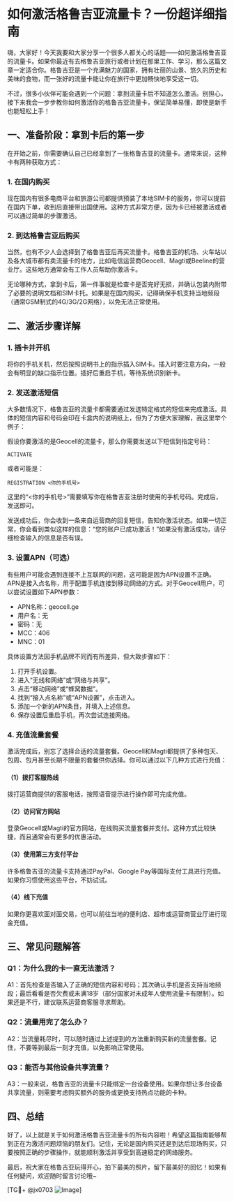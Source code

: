 # 如何激活格鲁吉亚流量卡？一份超详细指南

嗨，大家好！今天我要和大家分享一个很多人都关心的话题——如何激活格鲁吉亚的流量卡。如果你最近有去格鲁吉亚旅行或者计划在那里工作、学习，那么这篇文章一定适合你。格鲁吉亚是一个充满魅力的国家，拥有壮丽的山景、悠久的历史和美味的食物，而一张好的流量卡能让你在旅行中更加畅快地享受这一切。

不过，很多小伙伴可能会遇到一个问题：拿到流量卡后不知道怎么激活。别担心，接下来我会一步步教你如何激活你的格鲁吉亚流量卡，保证简单易懂，即使是新手也能轻松上手！

## 一、准备阶段：拿到卡后的第一步

在开始之前，你需要确认自己已经拿到了一张格鲁吉亚的流量卡。通常来说，这种卡有两种获取方式：

### 1. 在国内购买
现在国内有很多电商平台和旅游公司都提供预装了本地SIM卡的服务，你可以提前在国内下单，收到后直接带出国使用。这种方式非常方便，因为卡已经被激活或者可以通过简单的步骤激活。

### 2. 到达格鲁吉亚后购买
当然，也有不少人会选择到了格鲁吉亚后再买流量卡。格鲁吉亚的机场、火车站以及各大城市都有卖流量卡的地方，比如电信运营商Geocell、Magti或Beeline的营业厅。这些地方通常会有工作人员帮助你激活卡。

无论哪种方式，拿到卡后，第一件事就是检查卡是否完好无损，并确认包装内附带了必要的说明文档和SIM卡托。如果是在国内购买，记得确保手机支持当地频段（通常GSM制式的4G/3G/2G网络），以免无法正常使用。

## 二、激活步骤详解

### 1. 插卡并开机
将你的手机关机，然后按照说明书上的指示插入SIM卡。插入时要注意方向，一般会有明显的缺口指示位置。插好后重启手机，等待系统识别新卡。

### 2. 发送激活短信
大多数情况下，格鲁吉亚的流量卡都需要通过发送特定格式的短信来完成激活。具体的短信内容和号码会印在卡盒内的说明纸上，但为了方便大家理解，我这里举个例子：

假设你要激活的是Geocell的流量卡，那么你需要发送以下短信到指定号码：
```
ACTIVATE
```
或者可能是：
```
REGISTRATION <你的手机号>
```
这里的“<你的手机号>”需要填写你在格鲁吉亚注册时使用的手机号码。完成后，发送即可。

发送成功后，你会收到一条来自运营商的回复短信，告知你激活状态。如果一切正常，你会看到类似这样的信息：“您的账户已成功激活！”如果没有激活成功，请仔细检查输入的信息是否有误。

### 3. 设置APN（可选）
有些用户可能会遇到连接不上互联网的问题，这可能是因为APN设置不正确。APN是接入点名称，用于配置手机连接到移动网络的方式。对于Geocell用户，可以尝试设置如下APN参数：

- APN名称：geocell.ge
- 用户名：无
- 密码：无
- MCC：406
- MNC：01

具体设置方法因手机品牌不同而有所差异，但大致步骤如下：
1. 打开手机设置。
2. 进入“无线和网络”或“网络与共享”。
3. 点击“移动网络”或“蜂窝数据”。
4. 找到“接入点名称”或“APN设置”，点击进入。
5. 添加一个新的APN条目，并填入上述信息。
6. 保存设置后重启手机，再次尝试连接网络。

### 4. 充值流量套餐
激活完成后，别忘了选择合适的流量套餐。Geocell和Magti都提供了多种包天、包周、包月甚至长期不限量的套餐供你选择。你可以通过以下几种方式进行充值：

#### （1）拨打客服热线
拨打运营商提供的客服电话，按照语音提示进行操作即可完成充值。

#### （2）访问官方网站
登录Geocell或Magti的官方网站，在线购买流量套餐并支付。这种方式比较快捷，而且通常会有更多的优惠活动。

#### （3）使用第三方支付平台
许多格鲁吉亚的流量卡支持通过PayPal、Google Pay等国际支付工具进行充值。如果你习惯使用这些平台，不妨试试。

#### （4）线下充值
如果你更喜欢面对面交易，也可以前往当地的便利店、超市或运营商营业厅进行现金充值。

## 三、常见问题解答

### Q1：为什么我的卡一直无法激活？
A1：首先检查是否输入了正确的短信内容和号码；其次确认手机是否支持当地频段；最后看看是否欠费或未满18岁（部分国家对未成年人使用流量卡有限制）。如果还是不行，建议联系运营商客服寻求帮助。

### Q2：流量用完了怎么办？
A2：当流量耗尽时，可以随时通过上述提到的方法重新购买新的流量套餐。记住，不要等到最后一刻才充值，以免影响正常使用。

### Q3：能否与其他设备共享流量？
A3：一般来说，格鲁吉亚的流量卡只能绑定一台设备使用。如果你想让多台设备共享流量，则需要考虑购买额外的服务或更换支持热点功能的卡种。

## 四、总结

好了，以上就是关于如何激活格鲁吉亚流量卡的所有内容啦！希望这篇指南能够帮到正在为激活问题烦恼的朋友们。记住，无论是国内购买还是到达后现场购买，只要按照正确的步骤操作，就能顺利激活并享受到高速稳定的网络服务。

最后，祝大家在格鲁吉亚玩得开心，拍下最美的照片，留下最美好的回忆！如果有任何疑问，欢迎随时留言讨论哦~

[TG💪+ @jx0703 ![Image](https://github.com/user-attachments/assets/dbca1d08-cadb-493c-b0ec-ad6f7a83f270)]